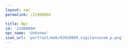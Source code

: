 ```yaml
---
layout: npc
permalink: /21900094

title: Npc
id: '21900094'
npc_name: 'Unknown'
icon_url: 'portrait/mob/02010009_vigilancecom_p.png'
---
```

